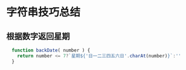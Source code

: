 # 字符串技巧总结

## 根据数字返回星期

```js
  function backDate( number ) {
    return number <= 7?`星期${'日一二三四五六日'.charAt(number)}`:''
  }
```